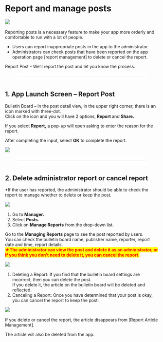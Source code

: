 # Report and manage posts

![](https://support.swing2app.com/wp-content/uploads/2018/09/manage\_report.png)

Reporting posts is a necessary feature to make your app more orderly and comfortable to run with a lot of people.

* Users can report inappropriate posts in the app to the administrator.
* Administrators can check posts that have been reported on the app operation page \[report management] to delete or cancel the report.

Report Post – We’ll report the post and let you know the process.



<figure><img src="../../../.gitbook/assets/구분선.PNG" alt=""><figcaption></figcaption></figure>

## 1. App Launch Screen – Report Post

Bulletin Board – In the post detail view, in the upper right corner, there is an icon marked with three-dot.\
Click on the icon and you will have 2 options, **Report** and **Share.**

If you select **Report,** a pop-up will open asking to enter the reason for the report.

After completing the input, select **OK** to complete the report.

![](https://support.swing2app.com/wp-content/uploads/2018/09/report.png)

<figure><img src="../../../.gitbook/assets/구분선.PNG" alt=""><figcaption></figcaption></figure>

## 2. Delete administrator report or cancel report

\*If the user has reported, the administrator should be able to check the report to manage whether to delete or keep the post.

![](https://support.swing2app.com/wp-content/uploads/2018/09/b36-e1587042033219.png)



1. Go to **Manager.**
2. Select **Posts.**
3. Click on **Manage Reports** from the drop-down list.



Go to the **Managing Reports** page to see the post reported by users.\
You can check the bulletin board name, publisher name, reporter, report date and time, report details.\
<mark style="color:red;">**★The administrator can view the post and delete it as an administrator, or if you think you don’t need to delete it, you can cancel the report.**</mark>

![](https://support.swing2app.com/wp-content/uploads/2018/09/b37.png)

1. Deleting a Report: If you find that the bulletin board settings are incorrect, then you can delete the post.\
   If you delete it, the article on the bulletin board will be deleted and reflected.
2. Canceling a Report: Once you have determined that your post is okay, you can cancel the report to keep the post.

![](https://support.swing2app.com/wp-content/uploads/2018/09/rm1.png)

If you delete or cancel the report, the article disappears from \[Report Article Management].&#x20;

The article will also be deleted from the app.

